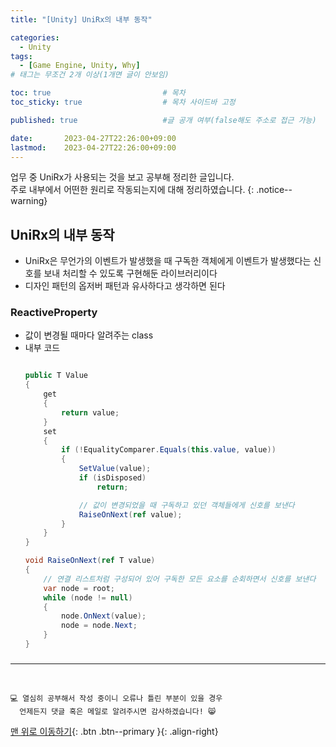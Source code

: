 ```yaml
---
title: "[Unity] UniRx의 내부 동작"

categories:
  - Unity
tags:
  - [Game Engine, Unity, Why]
# 태그는 무조건 2개 이상(1개면 글이 안보임)

toc: true                         # 목차
toc_sticky: true                  # 목차 사이드바 고정

published: true                   #글 공개 여부(false해도 주소로 접근 가능)

date:       2023-04-27T22:26:00+09:00
lastmod:    2023-04-27T22:26:00+09:00
---
```


<!-- description : 25자에서 160자 사이 -->
업무 중 UniRx가 사용되는 것을 보고 공부해 정리한 글입니다. <br>
주로 내부에서 어떤한 원리로 작동되는지에 대해 정리하였습니다.
{: .notice--warning}

## UniRx의 내부 동작

- UniRx은 무언가의 이벤트가 발생했을 때 구독한 객체에게 이벤트가 발생했다는 신호를 보내 처리할 수 있도록 구현해둔 라이브러리이다
- 디자인 패턴의 옵저버 패턴과 유사하다고 생각하면 된다

### ReactiveProperty

- 값이 변경될 때마다 알려주는 class
- 내부 코드
    ```c#

    public T Value
    {
        get
        {
            return value;
        }
        set
        {
            if (!EqualityComparer.Equals(this.value, value))
            {
                SetValue(value);
                if (isDisposed)
                    return;

                // 값이 변경되었을 때 구독하고 있던 객체들에게 신호를 보낸다
                RaiseOnNext(ref value);
            }
        }
    }

    void RaiseOnNext(ref T value)
    {
        // 연결 리스트처럼 구성되어 있어 구독한 모든 요소를 순회하면서 신호를 보낸다
        var node = root;
        while (node != null)
        {
            node.OnNext(value);
            node = node.Next;
        }
    }

    ```

### 

***
<br>

    💻 열심히 공부해서 작성 중이니 오류나 틀린 부분이 있을 경우 
      언제든지 댓글 혹은 메일로 알려주시면 감사하겠습니다! 😸


[맨 위로 이동하기](#){: .btn .btn--primary }{: .align-right}